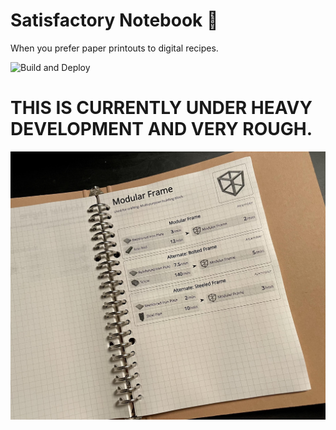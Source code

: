 # Satisfactory Notebook 📓️

When you prefer paper printouts to digital recipes.

![Build and Deploy](https://github.com/shawnphoffman/satisfactory-notebook/workflows/Build%20and%20Deploy/badge.svg?branch=master)

# THIS IS CURRENTLY UNDER HEAVY DEVELOPMENT AND VERY ROUGH.

![Example Printout](https://github.com/shawnphoffman/satisfactory-notebook/blob/master/help/modframe.jpg?raw=true)
